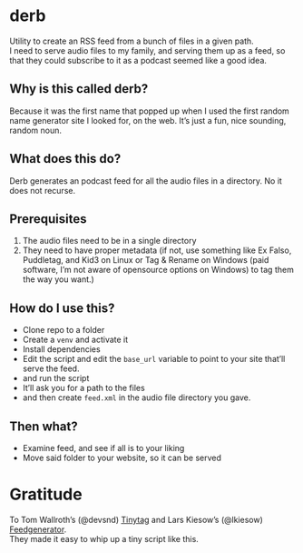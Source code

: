 # derb
Utility to create an RSS feed from a bunch of files in a given path.  
I need to serve audio files to my family, and serving them up as a feed, so that they could subscribe to it as a podcast seemed like a good idea. 

## Why is this called derb?  
Because it was the first name that popped up when I used the first random name generator site I looked for, on the web. It’s just a fun, nice sounding, random noun.
  
## What does this do?
Derb generates an podcast feed for all the audio files in a directory. No it does not recurse.  

## Prerequisites
1. The audio files need to be in a single directory
2. They need to have proper metadata (if not, use something like Ex Falso, Puddletag, and Kid3 on Linux or Tag & Rename on Windows (paid software, I’m not aware of opensource options on Windows) to tag them the way you want.)

## How do I use this?
- Clone repo to a folder
- Create a `venv` and activate it
- Install dependencies
- Edit the script and edit the `base_url` variable to point to your site that’ll serve the feed.
- and run the script 
- It’ll ask you for a path to the files
- and then create `feed.xml` in the audio file directory you gave.

## Then what?  
- Examine feed, and see if all is to your liking
- Move said folder to your website, so it can be served

# Gratitude
To Tom Wallroth’s (@devsnd) [Tinytag](https://github.com/devsnd/tinytag) and  Lars Kiesow’s (@lkiesow) [Feedgenerator](https://github.com/lkiesow/python-feedgen).  
They made it easy to whip up a tiny script like this.